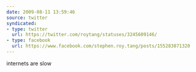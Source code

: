 ```yaml
---
date: 2009-08-11 13:59:46
source: twitter
syndicated:
- type: twitter
  url: https://twitter.com/roytang/statuses/3245609146/
- type: facebook
  url: https://www.facebook.com/stephen.roy.tang/posts/155283871320
---
```


internets are slow